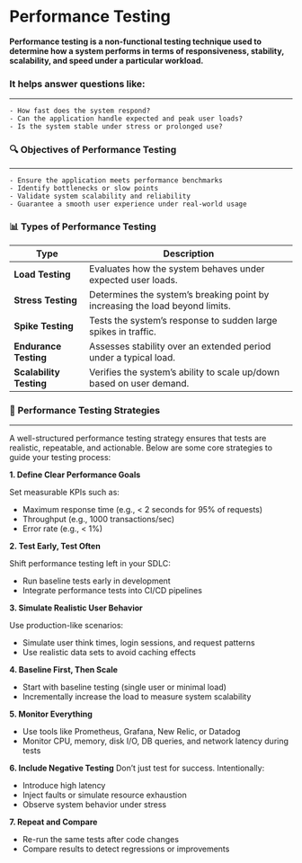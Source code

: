 # Performance Testing

**Performance testing is a non-functional testing technique used to determine how a system performs in terms of responsiveness, stability, scalability, and speed under a particular workload.**

### It helps answer questions like:
---
    - How fast does the system respond?
    - Can the application handle expected and peak user loads?
    - Is the system stable under stress or prolonged use?


### 🔍 Objectives of Performance Testing
---
    - Ensure the application meets performance benchmarks
    - Identify bottlenecks or slow points
    - Validate system scalability and reliability
    - Guarantee a smooth user experience under real-world usage

### 📊 Types of Performance Testing
| Type                    | Description                                                                  |
| ----------------------- | ---------------------------------------------------------------------------- |
| **Load Testing**        | Evaluates how the system behaves under expected user loads.                  |
| **Stress Testing**      | Determines the system’s breaking point by increasing the load beyond limits. |
| **Spike Testing**       | Tests the system’s response to sudden large spikes in traffic.               |
| **Endurance Testing**   | Assesses stability over an extended period under a typical load.             |
| **Scalability Testing** | Verifies the system’s ability to scale up/down based on user demand.         |


### 📐 Performance Testing Strategies
---
A well-structured performance testing strategy ensures that tests are realistic, repeatable, and actionable. Below are some core strategies to guide your testing process:

**1. Define Clear Performance Goals**

Set measurable KPIs such as:

- Maximum response time (e.g., < 2 seconds for 95% of requests)
- Throughput (e.g., 1000 transactions/sec)
- Error rate (e.g., < 1%)

**2. Test Early, Test Often**

Shift performance testing left in your SDLC:

- Run baseline tests early in development
- Integrate performance tests into CI/CD pipelines

**3. Simulate Realistic User Behavior**

Use production-like scenarios:

- Simulate user think times, login sessions, and request patterns
- Use realistic data sets to avoid caching effects


**4. Baseline First, Then Scale**
- Start with baseline testing (single user or minimal load)
- Incrementally increase the load to measure system scalability

**5. Monitor Everything**
- Use tools like Prometheus, Grafana, New Relic, or Datadog
- Monitor CPU, memory, disk I/O, DB queries, and network latency during tests

**6. Include Negative Testing**
Don’t just test for success. Intentionally:

- Introduce high latency
- Inject faults or simulate resource exhaustion
- Observe system behavior under stress

**7. Repeat and Compare**

- Re-run the same tests after code changes
- Compare results to detect regressions or improvements
